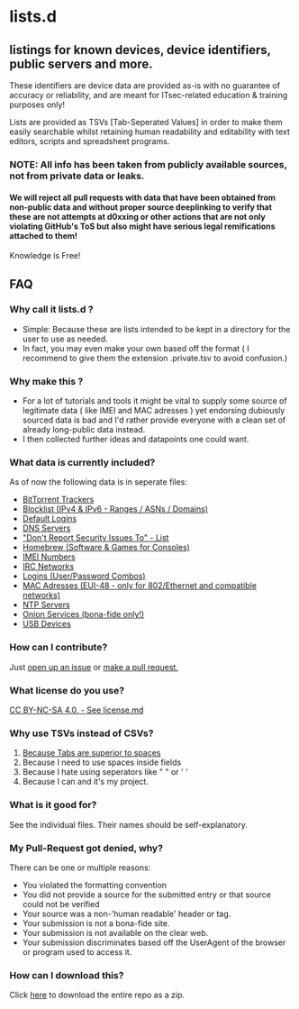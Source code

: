 # lists.d
##  listings for known devices, device identifiers, public servers and more.

These identifiers are device data are provided as-is with no guarantee of accuracy or reliability, and are meant for ITsec-related education & training purposes only!

Lists are provided as TSVs [Tab-Seperated Values] in order to make them easily searchable whilst retaining human readability and editability with text editors, scripts and spreadsheet programs.

### NOTE: All info has been taken from publicly available sources, not from private data or leaks.
####  We will reject all pull requests with data that have been obtained from non-public data and without proper source deeplinking to verify that these are not attempts at d0xxing or other actions that are not only violating GitHub's ToS but also might have serious legal remifications attached to them!

Knowledge is Free!


##  FAQ
### Why call it lists.d ?
-   Simple: Because these are lists intended to be kept in a directory for the user to use as needed.
-   In fact, you may even make your own based off the format ( I recommend to give them the extension .private.tsv to avoid confusion.)

### Why make this ?
-   For a lot of tutorials and tools it might be vital to supply some source of legitimate data ( like IMEI and MAC adresses ) yet endorsing dubiously sourced data is bad and I'd rather provide everyone with a clean set of already long-public data instead.
-   I then collected further ideas and datapoints one could want.

### What data is currently included?
As of now the following data is in seperate files:
-   [BitTorrent Trackers](https://github.com/greyhat-academy/lists.d/blob/main/bittorent-trackers.list.tsv)
-   [Blocklist (IPv4 & IPv6 - Ranges / ASNs / Domains)](https://github.com/greyhat-academy/lists.d/blob/main/blocklists.list.tsv)
-   [Default Logins](https://github.com/greyhat-academy/lists.d/blob/main/default-logins.tsv)
-   [DNS Servers](https://github.com/greyhat-academy/lists.d/blob/main/dns-servers.list.tsv)
-   ["Don't Report Security Issues To"  - List](https://github.com/greyhat-academy/lists.d/blob/main/dontreport.security.list.tsv)
-   [Homebrew (Software & Games for Consoles)](https://github.com/greyhat-academy/lists.d/blob/main/homebrew.list.tsv)
-   [IMEI Numbers](https://github.com/greyhat-academy/lists.d/blob/main/imei.list.tsv)
-   [IRC Networks](https://github.com/greyhat-academy/lists.d/blob/main/irc-networks.list.tsv)
-   [Logins (User/Password Combos)](https://github.com/greyhat-academy/lists.d/blob/main/logins.list.tsv)
-   [MAC Adresses (EUI-48 - only for 802/Ethernet and compatible networks)](https://github.com/greyhat-academy/lists.d/blob/main/mac-adresses.list.tsv)
-   [NTP Servers](https://github.com/greyhat-academy/lists.d/blob/main/ntp-servers.list.tsv)
-   [Onion Services (bona-fide only!)](https://github.com/greyhat-academy/lists.d/blob/main/onion.list.tsv)
-   [USB Devices](https://github.com/greyhat-academy/lists.d/blob/main/usb-devices.list.tsv)

### How can I contribute?
Just [open up an issue](https://github.com/greyhat-academy/lists.d/issues) or [make a pull request.](https://github.com/greyhat-academy/lists.d/pulls)

### What license do you use?
[CC BY-NC-SA 4.0. - See license.md](https://github.com/greyhat-academy/lists.d/blob/main/LICENSE.md)

### Why use TSVs instead of CSVs?
1.  [Because Tabs are superior to spaces](https://youtu.be/V7PLxL8jIl8?t=23)
2.  Because I need to use spaces inside fields
3.  Because I hate using seperators like " " or ' '
4.  Because I can and it's my project.

### What is it good for?
See the individual files. Their names should be self-explanatory.

### My Pull-Request got denied, why?
There can be one or multiple reasons:
-   You violated the formatting convention
-   You did not provide a source for the submitted entry or that source could not be verified
-   Your source was a non-'human readable' header or tag.
-   Your submission is not a bona-fide site.
-   Your submission is not available on the clear web.
-   Your submission discriminates based off the UserAgent of the browser or program used to access it.

### How can I download this?
Click [here](https://github.com/greyhat-academy/lists.d/archive/refs/heads/main.zip) to download the entire repo as a zip.
